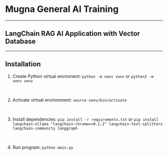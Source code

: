 # Mugna General AI Training

---

## LangChain RAG AI Application with Vector Database

---

## Installation

1. Create Python virtual environent:
`python -m venv venv`
or
`python3 -m venv venv`
<br>

2. Activate virtual environment:
`source venv/bin/activate`
<br>

3. Install dependencies:
`pip install -r requirements.txt`
or
`pip install langchain-ollama "langchain-chroma>=0.1.2" langchain-text-splitters langchain-community langgraph
`
<br>

4. Run program:
`python main.py`
